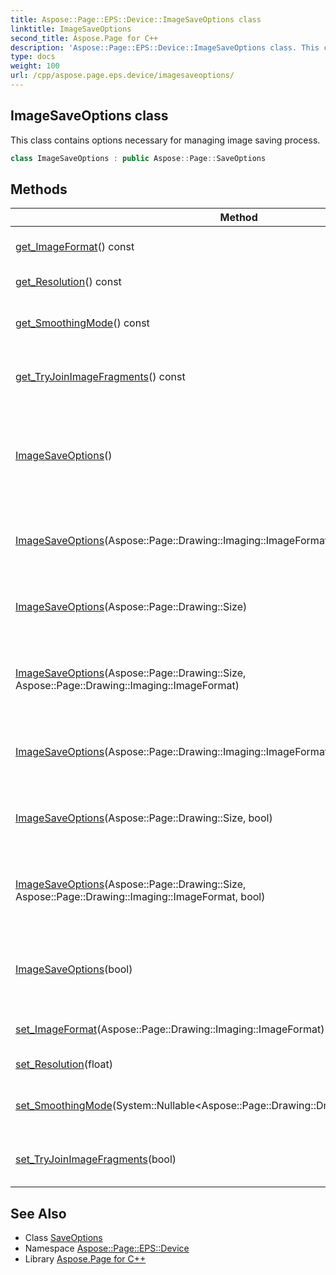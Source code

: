 ```yaml
---
title: Aspose::Page::EPS::Device::ImageSaveOptions class
linktitle: ImageSaveOptions
second_title: Aspose.Page for C++
description: 'Aspose::Page::EPS::Device::ImageSaveOptions class. This class contains options necessary for managing image saving process in C++.'
type: docs
weight: 100
url: /cpp/aspose.page.eps.device/imagesaveoptions/
---
```

## ImageSaveOptions class


This class contains options necessary for managing image saving process.

```cpp
class ImageSaveOptions : public Aspose::Page::SaveOptions
```

## Methods

| Method | Description |
| --- | --- |
| [get_ImageFormat](./get_imageformat/)() const | Gets/sets an image format for resulting image. |
| [get_Resolution](./get_resolution/)() const | Gets/sets the image resolution. |
| [get_SmoothingMode](./get_smoothingmode/)() const | Gets/sets the smoothing mode for rendering image. |
| [get_TryJoinImageFragments](./get_tryjoinimagefragments/)() const | The flag for combining image fragments into one picture. |
| [ImageSaveOptions](./imagesaveoptions/)() | Initializes a new instance of the [ImageSaveOptions](./) class with default values for flags [SuppressErrors](../) (true) and [Debug](../) (false). |
| [ImageSaveOptions](./imagesaveoptions/)(Aspose::Page::Drawing::Imaging::ImageFormat) | Initializes a new instance of the [ImageSaveOptions](./) with with specified image format. |
| [ImageSaveOptions](./imagesaveoptions/)(Aspose::Page::Drawing::Size) | Initializes a new instance of the [ImageSaveOptions](./) with with specified size of the image. |
| [ImageSaveOptions](./imagesaveoptions/)(Aspose::Page::Drawing::Size, Aspose::Page::Drawing::Imaging::ImageFormat) | Initializes a new instance of the [ImageSaveOptions](./) with with specified size of the image and image format. |
| [ImageSaveOptions](./imagesaveoptions/)(Aspose::Page::Drawing::Imaging::ImageFormat, bool) | Initializes a new instance of the [ImageSaveOptions](./) with with specified image format. |
| [ImageSaveOptions](./imagesaveoptions/)(Aspose::Page::Drawing::Size, bool) | Initializes a new instance of the [ImageSaveOptions](./) with with specified size. |
| [ImageSaveOptions](./imagesaveoptions/)(Aspose::Page::Drawing::Size, Aspose::Page::Drawing::Imaging::ImageFormat, bool) | Initializes a new instance of the [ImageSaveOptions](./) with with specified size of the image and image format. |
| [ImageSaveOptions](./imagesaveoptions/)(bool) | Initializes a new instance of the [ImageSaveOptions](./) with default value for flag [Debug](../) (false). |
| [set_ImageFormat](./set_imageformat/)(Aspose::Page::Drawing::Imaging::ImageFormat) | Gets/sets an image format for resulting image. |
| [set_Resolution](./set_resolution/)(float) | Gets/sets the image resolution. |
| [set_SmoothingMode](./set_smoothingmode/)(System::Nullable\<Aspose::Page::Drawing::Drawing2D::SmoothingMode\>) | Gets/sets the smoothing mode for rendering image. |
| [set_TryJoinImageFragments](./set_tryjoinimagefragments/)(bool) | The flag for combining image fragments into one picture. |
## See Also

* Class [SaveOptions](../../aspose.page/saveoptions/)
* Namespace [Aspose::Page::EPS::Device](../)
* Library [Aspose.Page for C++](../../)
